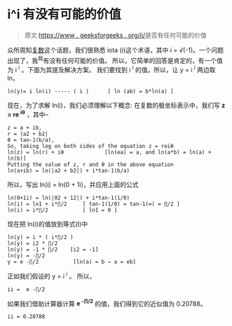 # i^i 有没有可能的价值

> 原文:[https://www . geeksforgeeks . org/ii/](https://www.geeksforgeeks.org/is-there-any-value-possible-for-ii/)是否有任何可能的价值

众所周知[复数](https://www.geeksforgeeks.org/complex-numbers-c-set-1/)这个话题，我们很熟悉 iota (i)这个术语，其中 i = √(-1)。一个问题出现了，我<sup>我</sup>有没有任何可能的价值。
所以，它简单的回答是肯定的，有一个值为 i <sup>i</sup> 。下面为其提及解决方案。
我们要找到 i <sup>i</sup> 的值。所以，让 y = i <sup>i</sup>
两边取 ln，

```
ln(y)= i ln(i) ----- ( i )      [ ln (ab) = b*ln(a) ]
```

现在，为了求解 ln(i)，我们必须理解以下概念:
在复数的极坐标表示中，我们写 **z = re <sup>iθ</sup>** ，其中–

```
z = a + ib,
r = |a2 + b2|
θ = tan-1(b/a),
So, taking log on both sides of the equation z = reiθ  
ln(z) = ln(r) + iθ             [ln(ea) = a, and ln(a*b) = ln(a) + ln(b)]
Putting the value of z, r and θ in the above equation
ln(a+ib) = ln(|a2 + b2|) + i*tan-1(b/a)
```

所以，写出 ln(i) = ln(0 + 1i)，并应用上面的公式

```
ln(0+1i) = ln(|02 + 12|) + i*tan-1(1/0)
ln(i) = ln1 + i*∏/2     [ tan-1(1/0) = tan-1(∞) = ∏/2 ]
ln(i) = i*∏/2           [ ln1 = 0 ]
```

现在把 ln(i)的值放到等式(I)中

```
ln(y) = i * ( i*∏/2 )
ln(y) = i2 * ∏/2  
ln(y) = -1 * ∏/2    [i2 = -1]
ln(y) = -∏/2   
y = e -∏/2           [ln(a) = b ⇒ a = eb]
```

正如我们假设的 y = i <sup>i</sup> 。
所以，

```
ii =  e -∏/2    
```

如果我们借助计算器计算 **e <sup>-∏/2</sup>** 的值，我们得到它的近似值为 0.20788。

```
ii = 0.20788
```